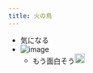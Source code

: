 ```yaml
---
title: 火の鳥
---
```


* 気になる
* ![image](https://gyazo.com/5a76582d05defdde2fc207330b40682d/thumb/1000)
  * もう面白そう<img src='https://scrapbox.io/api/pages/blu3mo-public/blu3mo/icon' alt='blu3mo.icon' height="19.5"/>
